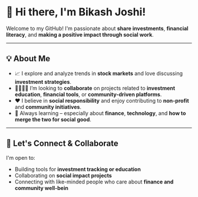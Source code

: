 # 👋 Hi there, I'm Bikash Joshi!

Welcome to my GitHub! I'm passionate about **share investments**, **financial literacy**, and **making a positive impact through social work**.

---

## 💡 About Me

- 📈 I explore and analyze trends in **stock markets** and love discussing **investment strategies**.
- 🫱🏽‍🫲🏽 I’m looking to **collaborate** on projects related to **investment education**, **financial tools**, or **community-driven platforms**.
- ❤️ I believe in **social responsibility** and enjoy contributing to **non-profit** and **community initiatives**.
- 🌱 Always learning – especially about **finance**, **technology**, and **how to merge the two for social good**.

---

## 🤝 Let's Connect & Collaborate

I'm open to:
- Building tools for **investment tracking or education**
- Collaborating on **social impact projects**
- Connecting with like-minded people who care about **finance and community well-bein**
